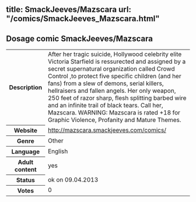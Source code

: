 title: SmackJeeves/Mazscara
url: "/comics/SmackJeeves_Mazscara.html"
---
Dosage comic SmackJeeves/Mazscara
-----------------------------------------

<table class="comicinfo">
<tr>
<th>Description</th><td>After her tragic suicide, Hollywood celebrity elite Victoria Starfield is ressurected and assigned by a secret supernatural organization called Crowd Control ,to protect five specific children (and her fans) from a slew of demons, serial killers, hellraisers and fallen angels. Her only weapon, 250 feet of razor sharp, flesh splitting barbed wire and an infinite trail of black tears. Call her, Mazscara. WARNING: Mazscara is rated +18 for Graphic Violence, Profanity and Mature Themes.</td>
</tr>
<tr>
<th>Website</th><td><a href="http://mazscara.smackjeeves.com/comics/">http://mazscara.smackjeeves.com/comics/</a></td>
</tr>
<tr>
<th>Genre</th><td>Other</td>
</tr>
<tr>
<th>Language</th><td>English</td>
</tr>
<tr>
<th>Adult content</th><td>yes</td>
</tr>
<tr>
<th>Status</th><td>ok on 09.04.2013</td>
</tr>
<tr>
<th>Votes</th><td>0</div></td>
</tr>
</table>
